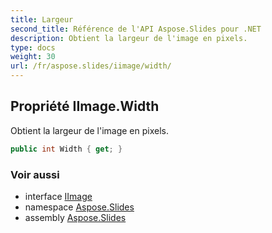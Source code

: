 ```yaml
---
title: Largeur
second_title: Référence de l'API Aspose.Slides pour .NET
description: Obtient la largeur de l'image en pixels.
type: docs
weight: 30
url: /fr/aspose.slides/iimage/width/
---
```


## Propriété IImage.Width

Obtient la largeur de l'image en pixels.

```csharp
public int Width { get; }
```

### Voir aussi

* interface [IImage](../../iimage)
* namespace [Aspose.Slides](../../iimage)
* assembly [Aspose.Slides](../../../)

<!-- NE PAS ÉDITER : généré par xmldocmd pour Aspose.Slides.dll -->